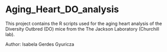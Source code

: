 # Aging_Heart_DO_analysis

This project contains the R scripts used for the aging heart analysis of the Diversity Outbred (DO) mice from the The Jackson Laboratory (Churchill lab).

Author: Isabela Gerdes Gyuricza 

